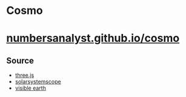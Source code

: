 # Cosmo
# [numbersanalyst.github.io/cosmo](https://numbersanalyst.github.io/cosmo)

## Source
* [three.js](https://threejs.org/)
* [solarsystemscope](https://www.solarsystemscope.com/textures/)
* [visible earth](https://visibleearth.nasa.gov/)
